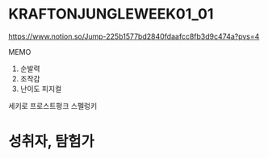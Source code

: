 # KRAFTONJUNGLEWEEK01_01

https://www.notion.so/Jump-225b1577bd2840fdaafcc8fb3d9c474a?pvs=4


MEMO
1.	순발력
2.	조작감
3.	난이도
피지컬

세키로
프로스트펑크
스펠렁키

성취자, 탐험가
===========================================================
